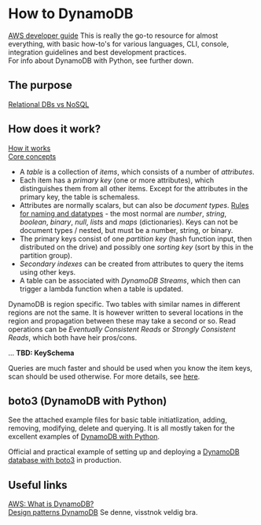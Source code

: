 # How to DynamoDB

[AWS developer guide](https://docs.aws.amazon.com/amazondynamodb/latest/developerguide/Introduction.html) This is really the go-to resource for almost everything, with basic how-to's for various languages, CLI, console, integration guidelines and best development practices.  
For info about DynamoDB with Python, see further down.

## The purpose
[Relational DBs vs NoSQL](https://docs.aws.amazon.com/amazondynamodb/latest/developerguide/SQLtoNoSQL.WhyDynamoDB.html)  

## How does it work?
[How it works](https://docs.aws.amazon.com/amazondynamodb/latest/developerguide/HowItWorks.html)  
[Core concepts](https://docs.aws.amazon.com/amazondynamodb/latest/developerguide/HowItWorks.CoreComponents.html)  

* A *table* is a collection of *items*, which consists of a number of *attributes*.
* Each item has a *primary key* (one or more attributes), which distinguishes them from all other items. Except for the attributes in the primary key, the table is schemaless. 
* Attributes are normally scalars, but can also be *document types*. [Rules for naming and datatypes](https://docs.aws.amazon.com/amazondynamodb/latest/developerguide/HowItWorks.NamingRulesDataTypes.html) - the most normal are *number*, *string*, *boolean*, *binary*, *null*, *lists* and *maps* (dictionaries). Keys can not be document types / nested, but must be a number, string, or binary.
* The primary keys consist of one *partition key* (hash function input, then distributed on the drive) and possibly one *sorting key* (sort by this in the partition group). 
* *Secondary indexes* can be created from attributes to query the items using other keys.
* A table can be associated with *DynamoDB Streams*, which then can trigger a lambda function when a table is updated.

DynamoDB is region specific. Two tables with similar names in different regions are not the same. It is however written to several locations in the region and propagation between these may take a second or so. Read operations can be *Eventually Consistent Reads* or *Strongly Consistent Reads*, which both have heir pros/cons.

...
**TBD: KeySchema**

Queries are much faster and should be used when you know the item keys, scan should be used otherwise. For more details, see [here](https://dynobase.dev/dynamodb-scan-vs-query/).

## boto3 (DynamoDB with Python)
See the attached example files for basic table initiatlization, adding, removing, modifying, delete and querying. It is all mostly taken for the excellent examples of [DynamoDB with Python](https://boto3.amazonaws.com/v1/documentation/api/latest/guide/dynamodb.html). 

Official and practical example of setting up and deploying a [DynamoDB database with boto3](https://docs.aws.amazon.com/amazondynamodb/latest/developerguide/TicTacToe.html) in production.


## Useful links
[AWS: What is DynamoDB?](https://docs.aws.amazon.com/amazondynamodb/latest/developerguide/Introduction.html)  
[Design patterns DynamoDB](https://www.youtube.com/watch?v=HaEPXoXVf2k) Se denne, visstnok veldig bra.  
